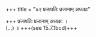 +++
title = "०२ प्रजापतिः प्रजानाम् अध्यक्षः"

+++
प्रजापतिः प्रजानाम् अध्यक्षः ।  
(…) ॥ +++(see 15.7.1bcd)+++